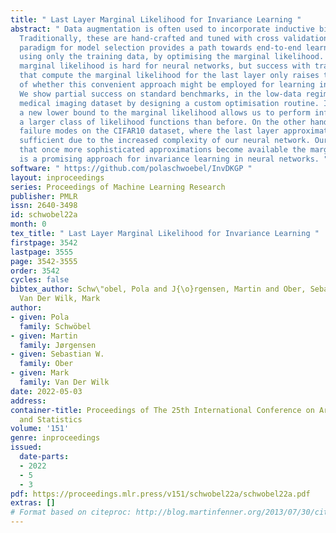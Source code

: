 ```yaml
---
title: " Last Layer Marginal Likelihood for Invariance Learning "
abstract: " Data augmentation is often used to incorporate inductive biases into models.
  Traditionally, these are hand-crafted and tuned with cross validation. The Bayesian
  paradigm for model selection provides a path towards end-to-end learning of invariances
  using only the training data, by optimising the marginal likelihood. Computing the
  marginal likelihood is hard for neural networks, but success with tractable approaches
  that compute the marginal likelihood for the last layer only raises the question
  of whether this convenient approach might be employed for learning invariances.
  We show partial success on standard benchmarks, in the low-data regime and on a
  medical imaging dataset by designing a custom optimisation routine. Introducing
  a new lower bound to the marginal likelihood allows us to perform inference for
  a larger class of likelihood functions than before. On the other hand, we demonstrate
  failure modes on the CIFAR10 dataset, where the last layer approximation is not
  sufficient due to the increased complexity of our neural network. Our results indicate
  that once more sophisticated approximations become available the marginal likelihood
  is a promising approach for invariance learning in neural networks. "
software: " https://github.com/polaschwoebel/InvDKGP "
layout: inproceedings
series: Proceedings of Machine Learning Research
publisher: PMLR
issn: 2640-3498
id: schwobel22a
month: 0
tex_title: " Last Layer Marginal Likelihood for Invariance Learning "
firstpage: 3542
lastpage: 3555
page: 3542-3555
order: 3542
cycles: false
bibtex_author: Schw\"obel, Pola and J{\o}rgensen, Martin and Ober, Sebastian W. and
  Van Der Wilk, Mark
author:
- given: Pola
  family: Schwöbel
- given: Martin
  family: Jørgensen
- given: Sebastian W.
  family: Ober
- given: Mark
  family: Van Der Wilk
date: 2022-05-03
address:
container-title: Proceedings of The 25th International Conference on Artificial Intelligence
  and Statistics
volume: '151'
genre: inproceedings
issued:
  date-parts:
  - 2022
  - 5
  - 3
pdf: https://proceedings.mlr.press/v151/schwobel22a/schwobel22a.pdf
extras: []
# Format based on citeproc: http://blog.martinfenner.org/2013/07/30/citeproc-yaml-for-bibliographies/
---
```

